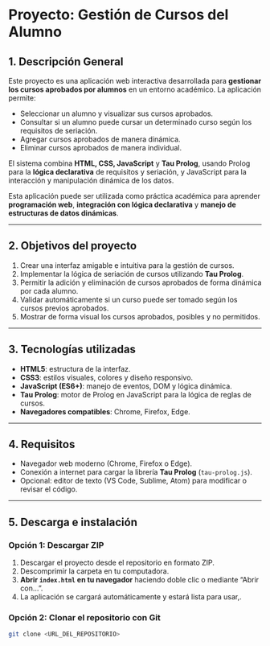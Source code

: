 # Proyecto: Gestión de Cursos del Alumno

## 1. Descripción General

Este proyecto es una aplicación web interactiva desarrollada para **gestionar los cursos aprobados por alumnos** en un entorno académico. La aplicación permite:

- Seleccionar un alumno y visualizar sus cursos aprobados.
- Consultar si un alumno puede cursar un determinado curso según los requisitos de seriación.
- Agregar cursos aprobados de manera dinámica.
- Eliminar cursos aprobados de manera individual.

El sistema combina **HTML, CSS, JavaScript** y **Tau Prolog**, usando Prolog para la **lógica declarativa** de requisitos y seriación, y JavaScript para la interacción y manipulación dinámica de los datos.  

Esta aplicación puede ser utilizada como práctica académica para aprender **programación web**, **integración con lógica declarativa** y **manejo de estructuras de datos dinámicas**.

---

## 2. Objetivos del proyecto

1. Crear una interfaz amigable e intuitiva para la gestión de cursos.  
2. Implementar la lógica de seriación de cursos utilizando **Tau Prolog**.  
3. Permitir la adición y eliminación de cursos aprobados de forma dinámica por cada alumno.  
4. Validar automáticamente si un curso puede ser tomado según los cursos previos aprobados.  
5. Mostrar de forma visual los cursos aprobados, posibles y no permitidos.  


---

## 3. Tecnologías utilizadas

- **HTML5**: estructura de la interfaz.  
- **CSS3**: estilos visuales, colores y diseño responsivo.  
- **JavaScript (ES6+)**: manejo de eventos, DOM y lógica dinámica.  
- **Tau Prolog**: motor de Prolog en JavaScript para la lógica de reglas de cursos.  
- **Navegadores compatibles**: Chrome, Firefox, Edge.  

---

## 4. Requisitos

- Navegador web moderno (Chrome, Firefox o Edge).  
- Conexión a internet para cargar la librería **Tau Prolog** (`tau-prolog.js`).  
- Opcional: editor de texto (VS Code, Sublime, Atom) para modificar o revisar el código.

---

## 5. Descarga e instalación

### Opción 1: Descargar ZIP

1. Descargar el proyecto desde el repositorio en formato ZIP.  
2. Descomprimir la carpeta en tu computadora.  
3. **Abrir `index.html` en tu navegador** haciendo doble clic o mediante “Abrir con…”.  
4. La aplicación se cargará automáticamente y estará lista para usar,.

### Opción 2: Clonar el repositorio con Git

```bash
git clone <URL_DEL_REPOSITORIO>

